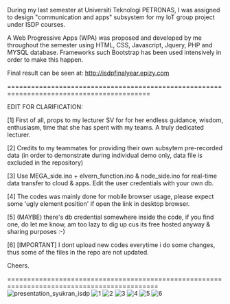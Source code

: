 During my last semester at Universiti Teknologi PETRONAS, I was assigned to design "communication and apps" subsystem for my IoT group project under ISDP courses.

A Web Progressive Apps (WPA) was proposed and developed by me throughout the semester using HTML, CSS, Javascript, Jquery, PHP and MYSQL database. Frameworks such Bootstrap has been used intensively in order to make this happen.

Final result can be seen at: http://isdpfinalyear.epizy.com

==========================================================================================

EDIT FOR CLARIFICATION:

[1] First of all, props to my lecturer SV for for her endless guidance, wisdom, enthusiasm, time that she has spent with my teams. A truly dedicated lecturer.

[2] Credits to my teammates for providing their own subsytem pre-recorded data (in order to demonstrate during individual demo only, data file is excluded in the repository) 

[3] Use MEGA_side.ino + elvern_function.ino & node_side.ino for real-time data transfer to cloud & apps. Edit the user credentials with your own db.

[4] The codes was mainly done for mobile browser usage, please expect some 'ugly element position' if open the link in desktop browser. 

[5] (MAYBE) there's db credential somewhere inside the code, if you find one, do let me know, am too lazy to dig up cus its free hosted anyway & sharing purposes :-)

[6] [IMPORTANT] I dont upload new codes everytime i do some changes, thus some of the files in the repo are not updated.

Cheers.  

============================================================================================
![presentation_syukran_isdp](https://user-images.githubusercontent.com/51852197/92442137-f810af00-f1e1-11ea-990a-6975f05a281d.jpg)
![1](https://user-images.githubusercontent.com/51852197/88816718-44360000-d1ef-11ea-933d-1b5e2ba762ae.PNG)
![2](https://user-images.githubusercontent.com/51852197/88816707-41d3a600-d1ef-11ea-8d12-08e5437e06cd.PNG)
![3](https://user-images.githubusercontent.com/51852197/88816704-40a27900-d1ef-11ea-83fb-7c269c94a28c.PNG)
![4](https://user-images.githubusercontent.com/51852197/88816699-3ed8b580-d1ef-11ea-8ad0-319f23233c42.PNG)
![5](https://user-images.githubusercontent.com/51852197/88816692-3da78880-d1ef-11ea-9d07-2dc6bf88d002.PNG)
![6](https://user-images.githubusercontent.com/51852197/88816666-38e2d480-d1ef-11ea-9d30-44080b979155.PNG)

